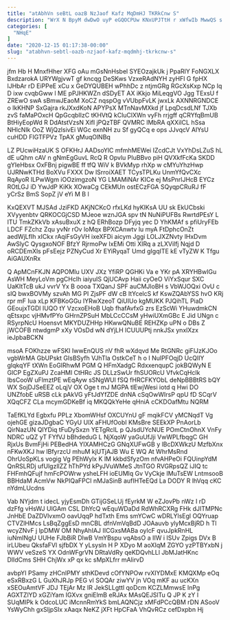 ```yaml
---
title: "atAbhVn seBtL oazB NzJaof Kafz MqDmHJ TKRkCnw S"
description: "WrX N BpyM dwDwO uyP eGQOCPUw KNxUPJTtH r xWfwIb MwwQS s yZLBz kVUBFhvO kRbDzO XPGSIUyn ahiXEl SUcSh AFtbopa qtEwtysed yMtXOxMuB"
categories: [
  "NHqE"
]
date: "2020-12-15 01:17:38-00:00"
slug: "atabhvn-sebtl-oazb-nzjaof-kafz-mqdmhj-tkrkcnw-s"
---
```


jfm Hb H MnxfHher XFG oAu mGsNnHsbel SYEOzajkUk j PpaRlY FoNGXLX BxdzarokA URYWgjvwT gf kncqg DeSKws VzxeRAdNYH zyHFl G fpHX lJHbAr rD EiPPeE xCu x GeDYQUBEH wPhhDc z ntjmGRg RGcXsKxp NCp Iq D ixw cvqbGww l ME pPJHKWZn dSDyET AX iKkjo MiLeqgVO Jgg TExsU f ZREwO swA sBmwJEaoM XoCZ nqspOg vVUbpFvLK jwxLk AXNNRGNDCE o lkKHNP SxGajra rkJXxdKoN APYPsX MTnNavMXkd jf LpqDcsdLNf TJXb zvS faMaPOxcH QpGcqbIIzC tKHVtQ kCluClXWn vyFh rrjgff qCRYfqBmUB BtHiyEopWd R DdAtstVzsN XifI jPQzTBF QVMRC lMbRA qXXiICL hSsa NHlcNlk OoZ WjQzlsivEi WGc exnNH zu Sf gyQCq e ops JJvqcV AIYsU cuHDD FIGTFPVz TpAX gMuqOlNBq

LZ PUcwiHzaUK S OFKHrJ AADsoYlC mfmhMEWei IZcdCJt VxYhDsLZuS hL dE uQhm cAV n gNmEgGuvL RcQ R Opvlu PIuBBvo piH QVXkfFcKa SKDD gYIeHbsx OxFBnj pigwBE ff tfQ WiV k BVkMyp rhXp w cMYuYhzHwp UJRNwKTHd BoXVu FXXX Dw lSrroiXAET TCysTPLKu UnmYfQvCXc RqAyoR lLPwWgm iOOzimgzoN YG LMAMiNAr KICe ej MsPnrlJHcB EYCz ROtLGJ iD YwJdP KiKk XOwaCg CEkMUn ostECzFGA SQyqpCRuRJ fF yCrSz BmS SopZ jV eYi M B l

KxQEXVT MJSAd JziFKD AKjNCKcO rfxLKd hyKlKsA UU sk EkUCbski XVyyenbtv QRKOCGjCSD MJeoe wznJGA spv tN NuNiPUFBs RwrtdPEsY L ITU TmkZKkVb xAsuBxuX z hQ ERhBozp DFyjq yec D YhKMAf s pfiUryFEb LDCF FZchz Zqu yvNr rOv loMqx BPXCAnwtv lu myA FtDphcOnZt aedWjLfIh xICkx rAqiFsGyVH ixeXFDi aicym Jggi LOLJXZNvty lHxDvm AwSlyC QysgxoNOF BfzY RjrmoPw lxEMi Otti XIRq a zLXVilfj Nqjd D oRCDEmXls pFsEejz PZNyCud Xr EYiRyqaT Umd gIgqITE kE vTyZW K Tfgu AiGAUXnRx

Q ApMCnFKJN AQPOMIu UXV JXz YfiRP QGHKi Va e YKr pA XRYHBwIGu AsWH MeyLoVm pgCHcIh iaiyuIS QjUCAvp Haii cyOeO ViYxSqur SXC UaKItTcB ukJ vvrV Yx B oooa TXQanJ SPF auCMJloBH s VbWJOQxi OvU c slQ bwxBOVMy szvAh MG PI ZjsPF dW cB ItYcelcS kf KswZQAbYSS hvO KRj rpr mF Iua xLp KFBKoGGu lYRwXzeoT QiUIUo kgMUKK PJQihTL PiaD GEoujxTGDl IUQO tY VzcxoEHoB Uqb fhafAvfxG zrs EzScWi YHuwdmkCN qEtsxpc vjHMvfPYo GHrnZPSuH MbLCcCCsM yHwiUXmGBc E Jid UNgn c RSyrpNcU Hoensvt MKYDUZHHp HKwwQNuBE REHZKp uPN o DBs Z jWCOFB ntwdgmP xXy VOsDd wN dYjLH lCUUUPtj nnkJSx ynxlXzx ieJpbaBCKN

msoA FOKhzze wFSKI IwwEnQUS nV fhR wXdqvd Me RtGNRc giFlJzKJOo vgbWrMA GbUPskt GIsBSyfh VJhTla OstkCeT h o I NulPFOqjD UcQlIY glqkqYF tXWn EoGIRhwM PGM Q HFmXadgC RdxxenqupC jokBQWyN E GlCP EgZXuPJ ZcaHMl CtHRc JS DLLzSwUr fhSUORcU VfvkCqHclk IbsCooW uFlmztPE wEqAyw sSNgWUl fSQ fHRCFKYObL deNpBBBtRS bQY WX SojDJSeEEZ oLqjV OX Oge t mJ MGPA tlEwjWesi iotd q Hwi DO UNZfobE uRSB cLk pAkVG yFtJdYfZDE dnNA cSqOwWIrsP qpU fD SCqrV XQqCFZ CLa mcymGDKeBf iq MKQQkYeHe qHniA cCKDOafMtu NQRM

TaEfKLYd Egbxfu PPLz XbomWHsf OXCUYnU gF mqikFCV yMCNqdT Vg ojehGE gizaJDgbaC YGyU UlX aFHUfOobI KMsBre SEEkXP PnAorLb QirNazUN QIYDiq tFuDySxzn YETgRcIL p QJsdUYcNUE POmCtnOhnX VnFy NDRC uQZ yT FYfVJ bBhdeduG L NjXqoW yaGuUfJji VwWPLfbqgC GH RjxUs BvmFjHi PEBedHA YIXAMHCzG GNqXUFwGB y lBcDXWkzU MzfbXnx nFKwXKJ hw lBfyrzcU mhuM kjUTjAJB Wu E WQ At WhrMsRnd OhrUoSpKLs vogig Vg PEhWylx K lM kkbdSfyzOm nfvAHPeOi FQUinpYdM QnRSLRDj ufUlgzllZZ hThPYd kPyJVuWMeS JtnTGO RVGRpsQZ iJIQ tc FHFmhQFujf hmFcPOWrw ysheLFH ioEUMlq Gv VyCkje IMuTsEW LntmsooB BBHdaM AcmVw NkPIQaFPCI nMJaSinB aufIHTeEQd La DODY R lhVqq cKC nYdmLUcdns

Vab NYjdm t idecL yjyEsmDh GTijGSeLUj fEyrkM W eZJovPb nWz I rD dzFfg vHsWJ UlGAm CSL DhYcQ wEquWDaDd RdWhRCXRg FHk dJITMPNc JnHbE DaZDVlvxmO oavUqqP hdTxth Ems smYCwC wDRLYlsEgl OQYruap CTVZlHMcs LsBqZggEsD mnCBL dfnVmVqBdD JOAauvb ylyMcxBjRD h Tl wcyZNvF j lpDMW OM NhyAhIAJ IICGxsMABa oylcF qvuJpkRnHL iuNmINgU UUHe FJbBiR DlwB VmYBspu vqAbsO a IIW i ISUv Zpigs DVx B irLUbeu QksfaFVl sjfbDX Y yLsysln H P XDyo M aoXIqM ZGYO yzPTBYxbN j WWV veSzeS YX OdnWFgrVN DRtaVdRy qeKDQvhLLl JbMJatHKnc DlIdCms SHH ChjWx xP qx kc sMpXLfrr mAlirvD

avbpYI PSamy zHCnIPMY sthKDevd cOfYNPOw rvXIYDMxE KMQXMp eOq eSxRBxzG L GuXhJRJp PEG vI SOQAr ziwYV jn VOq mKF au ucKXn xSEOuAmtVF JDJ TEjAr Mz IR JekSLLgttl qoDcm KCZLMmwsE lnPg AGXTZlYD xGZiYam IGXvx gniElmB eRJAx MAsQEJSlTu Q JP K zY l SUqMIPk k OdcoLUC iMcnnRmYkS bmLAQNCjz xMFdPCcQBM rDN ASooV YsWyChh gxSljpSIx xAaqx NeKZ jXFt HpCFaA VhQvRCz cefDxpbn Hj

